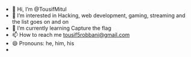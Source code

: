 - 👋 Hi, I’m @TousifMitul
- 👀 I’m interested in Hacking, web development, gaming, streaming and the list goes on and on
- 🌱 I’m currently learning Capture the flag
- 📫 How to reach me tousif5robbani@gmail.com
- 😄 Pronouns: he, him, his
- 

<!---
TousifMitul/TousifMitul is a ✨ special ✨ repository because its `README.md` (this file) appears on your GitHub profile.
You can click the Preview link to take a look at your changes.
--->
